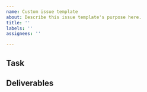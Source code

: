 ```yaml
---
name: Custom issue template
about: Describe this issue template's purpose here.
title: ''
labels: ''
assignees: ''

---
```


Task
- 

Deliverables
-
